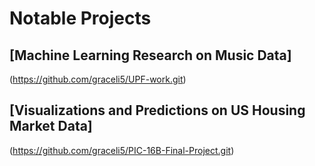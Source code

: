 # Notable Projects

## [Machine Learning Research on Music Data]
(https://github.com/graceli5/UPF-work.git)




## [Visualizations and Predictions on US Housing Market Data]
(https://github.com/graceli5/PIC-16B-Final-Project.git)
